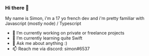 ### Hi there 👋
My name is Simon, i'm a 17 yo french dev and i'm pretty familiar with Javascript (mostly node) / Typescript
- 🔭 I’m currently working on private or freelance projects
- 🌱 I’m currently learning quite Swift
- 💬 Ask me about anything :)
- 📫 Reach me via discord: simon#6537 
